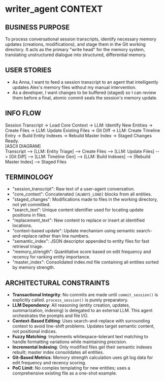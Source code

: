 # writer_agent CONTEXT  
## BUSINESS PURPOSE  
To process conversational session transcripts, identify necessary memory updates (creations, modifications), and stage them in the Git working directory. It acts as the primary "write head" for the memory system, translating unstructured dialogue into structured, differential memory.  

## USER STORIES  
- As Anna, I want to feed a session transcript to an agent that intelligently updates Alex's memory files without my manual intervention.  
- As a developer, I want changes to be buffered (staged) so I can review them before a final, atomic commit seals the session's memory update.  

## INFO FLOW  
Session Transcript -> Load Core Context -> LLM: Identify New Entities -> Create Files -> LLM: Update Existing Files -> Git Diff -> LLM: Create Timeline Entry -> Build Entity Indexes -> Rebuild Master Index -> Staged Changes Ready.  
[ASCII DIAGRAM]  
Transcript --> [LLM: Entity Triage] --> Create Files --> [LLM: Update Files] --> [Git Diff] --> [LLM: Timeline Gen] --> [LLM: Build Indexes] --> [Rebuild Master Index] --> Staged Files  

## TERMINOLOGY  
- "session_transcript": Raw text of a user-agent conversation.  
- "core_context": Concatenated `[ALWAYS_LOAD]` blocks from all entities.  
- "staged_changes": Modifications made to files in the working directory, not yet committed.  
- "search_text": Unique content identifier used for locating update positions in files.
- "replacement_text": New content to replace or insert at identified locations.
- "context-based update": Update mechanism using semantic search-and-replace rather than line numbers.
- "semantic_index": JSON descriptor appended to entity files for fast retrieval triage.
- "memory_strength": Quantitative score based on edit frequency and recency for ranking entity importance.
- "master_index": Consolidated index.md file containing all entities sorted by memory strength.

## ARCHITECTURAL CONSTRAINTS  
- **Transactional Integrity**: No commits are made until `commit_session()` is explicitly called. `process_session()` is purely preparatory.  
- **LLM Dependency**: All reasoning (entity creation, updates, summarization, indexing) is delegated to an external LLM. This agent orchestrates the prompts and file I/O.  
- **Context-Based Editing**: Uses search-and-replace with surrounding context to avoid line-shift problems. Updates target semantic content, not positional indices.
- **Fuzzy Matching**: Implements whitespace-tolerant text matching to handle formatting variations while maintaining precision.
- **Incremental Indexing**: Only modified files get their semantic indexes rebuilt; master index consolidates all entities.
- **Git-Based Metrics**: Memory strength calculation uses git log data for edit frequency and recency scoring.
- **PoC Limit**: No complex templating for new entities; uses a comprehensive existing file as a one-shot example.